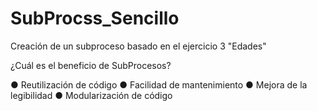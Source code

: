 # SubProcss_Sencillo
Creación de un subproceso basado en el ejercicio 3 "Edades"

  ¿Cuál es el beneficio de SubProcesos?
  
● Reutilización de código
● Facilidad de mantenimiento
● Mejora de la legibilidad
● Modularización de código

